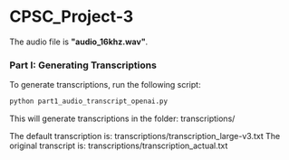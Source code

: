 # CPSC_Project-3

The audio file is **"audio_16khz.wav"**.  

### Part I: Generating Transcriptions  
To generate transcriptions, run the following script:  

```bash
python part1_audio_transcript_openai.py
```

This will generate transcriptions in the folder: transcriptions/

The default transcription is: transcriptions/transcription_large-v3.txt
The original transcript is: transcriptions/transcription_actual.txt
